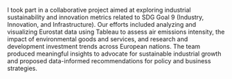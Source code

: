 I took part in a collaborative project aimed at exploring industrial sustainability and innovation metrics related to SDG Goal 9 (Industry, Innovation, and Infrastructure). Our efforts included analyzing and visualizing Eurostat data using Tableau to assess air emissions intensity, the impact of environmental goods and services, and research and development investment trends across European nations. The team produced meaningful insights to advocate for sustainable industrial growth and proposed data-informed recommendations for policy and business strategies.
